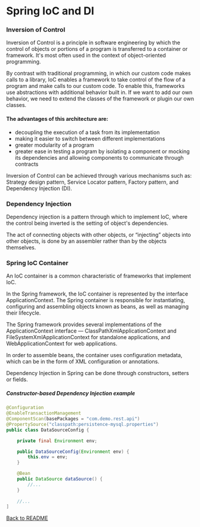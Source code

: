 # Spring IoC and DI

### Inversion of Control

Inversion of Control is a principle in software engineering by which the control of objects or 
portions of a program is transferred to a container or framework. It's most often used in the 
context of object-oriented programming.

By contrast with traditional programming, in which our custom code makes calls to a library, 
IoC enables a framework to take control of the flow of a program and make calls to our custom 
code. To enable this, frameworks use abstractions with additional behavior built in. If we want 
to add our own behavior, we need to extend the classes of the framework or plugin our own classes.

#### The advantages of this architecture are:

   - decoupling the execution of a task from its implementation
   - making it easier to switch between different implementations
   - greater modularity of a program
   - greater ease in testing a program by isolating a component or mocking its 
   dependencies and allowing components to communicate through contracts

Inversion of Control can be achieved through various mechanisms such as: Strategy design pattern, 
Service Locator pattern, Factory pattern, and Dependency Injection (DI).

### Dependency Injection

Dependency injection is a pattern through which to implement IoC, where the control being 
inverted is the setting of object's dependencies.

The act of connecting objects with other objects, or “injecting” objects into other objects, 
is done by an assembler rather than by the objects themselves.

### Spring IoC Container

An IoC container is a common characteristic of frameworks that implement IoC.

In the Spring framework, the IoC container is represented by the interface ApplicationContext. 
The Spring container is responsible for instantiating, configuring and assembling objects 
known as beans, as well as managing their lifecycle.

The Spring framework provides several implementations of the ApplicationContext interface — 
ClassPathXmlApplicationContext and FileSystemXmlApplicationContext for standalone applications, 
and WebApplicationContext for web applications.

In order to assemble beans, the container uses configuration metadata, which can be in the 
form of XML configuration or annotations.

Dependency Injection in Spring can be done through constructors, setters or fields.

##### Constructor-based Dependency Injection example

```java
@Configuration
@EnableTransactionManagement
@ComponentScan(basePackages = "com.demo.rest.api")
@PropertySource("classpath:persistence-mysql.properties")
public class DataSourceConfig {

    private final Environment env;

    public DataSourceConfig(Environment env) {
        this.env = env;
    }

    @Bean
    public DataSource dataSource() {
        //...
    }
    
    //...
]
```

[Back to README](../README.md) 